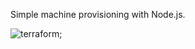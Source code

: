 Simple machine provisioning with Node.js.

![terraform](http://upload.wikimedia.org/wikipedia/commons/thumb/7/78/TerraformedMars.jpg/210px-TerraformedMars.jpg);

